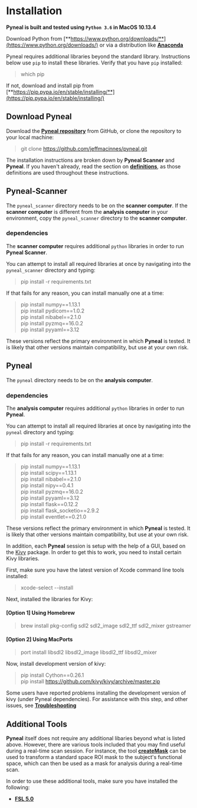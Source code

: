 # Installation

**Pyneal is built and tested using `Python 3.6` in MacOS 10.13.4**

Download Python from [**https://www.python.org/downloads/**](https://www.python.org/downloads/) or via a distribution like [**Anaconda**](https://www.anaconda.com/download)

Pyneal requires additional libraries beyond the standard library. Instructions below use `pip` to install these libraries. Verify that you have `pip` installed:

>which pip

If not, download and install pip from [**https://pip.pypa.io/en/stable/installing/**](https://pip.pypa.io/en/stable/installing/)


## Download Pyneal

Download the [**Pyneal repository**](https://github.com/jeffmacinnes/pyneal) from GitHub, or clone the repository to your local machine:


>git clone https://github.com/jeffmacinnes/pyneal.git


The installation instructions are broken down by **Pyneal Scanner** and **Pyneal**. If you haven't already, read the section on [**definitions**](#definitions-used), as those definitions are used throughout these instructions.


## Pyneal-Scanner

The `pyneal_scanner` directory needs to be on the **scanner computer**. If the **scanner computer** is different from the **analysis computer** in your environment, copy the `pyneal_scanner` directory to the **scanner computer**.  

### dependencies

The **scanner computer** requires additional `python` libraries in order to run **Pyneal Scanner**.

You can attempt to install all required libraries at once by navigating into the `pyneal_scanner` directory and typing:

>pip install -r requirements.txt

If that fails for any reason, you can install manually one at a time:

>pip install numpy==1.13.1  
>pip install pydicom==1.0.2  
>pip install nibabel==2.1.0  
>pip install pyzmq==16.0.2  
>pip install pyyaml==3.12

These versions reflect the primary environment in which **Pyneal** is tested. It is likely that other versions maintain compatibility, but use at your own risk.


## Pyneal

The `pyneal` directory needs to be on the **analysis computer**.

### dependencies

The **analysis computer** requires additional `python` libraries in order to run **Pyneal**.

You can attempt to install all required libraries at once by navigating into the `pyneal` directory and typing:

>pip install -r requirements.txt

If that fails for any reason, you can install manually one at a time:

>pip install numpy==1.13.1  
>pip install scipy==1.13.1  
>pip install nibabel==2.1.0  
>pip install nipy==0.4.1  
>pip install pyzmq==16.0.2  
>pip install pyyaml==3.12  
>pip install flask==0.12.2  
>pip install flask_socketio==2.9.2  
>pip install eventlet==0.21.0  

These versions reflect the primary environment in which **Pyneal** is tested. It is likely that other versions maintain compatibility, but use at your own risk.

In addition, each **Pyneal** session is setup with the help of a GUI, based on the [Kivy](https://kivy.org/docs/installation/installation-osx.html) package. In order to get this to work, you need to install certain Kivy libraries.

First, make sure you have the latest version of Xcode command line tools installed:

>xcode-select --install 

Next, installed the libraries for Kivy: 

#### [Option 1] Using Homebrew

>brew install pkg-config sdl2 sdl2_image sdl2_ttf sdl2_mixer gstreamer

#### [Option 2] Using MacPorts

>port install libsdl2 libsdl2_image libsdl2_ttf libsdl2_mixer

Now, install development version of kivy:

>pip install Cython==0.26.1  
>pip install https://github.com/kivy/kivy/archive/master.zip

Some users have reported problems installing the development version of kivy (under Pyneal dependencies). For assistance with this step, and other issues, see [**Troubleshooting**](/troubleshooting.md)



## Additional Tools

**Pyneal** itself does not require any additional libaries beyond what is listed above. However, there are various tools included that you may find useful during a real-time scan session. For instance, the tool [**createMask**](/createMask) can be used to transform a standard space ROI mask to the subject's functional space, which can then be used as a mask for analysis during a real-time scan.

In order to use these additional tools, make sure you have installed the following:

* [**FSL 5.0**](https://fsl.fmrib.ox.ac.uk/fsl/fslwiki)
